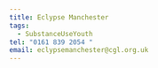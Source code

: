 ```yaml
---
title: Eclypse Manchester
tags:
  - SubstanceUseYouth
tel: "0161 839 2054 "
email: eclypsemanchester@cgl.org.uk
---
```

